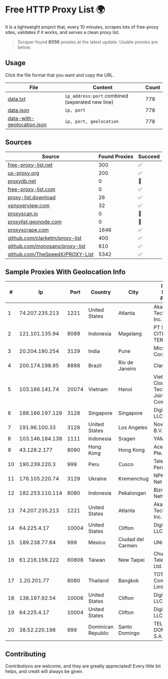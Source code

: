 
# Free HTTP Proxy List 🌍

It is a lightweight project that, every 10 minutes, scrapes lots of free-proxy sites, validates if it works, and serves a clean proxy list.


> Scraper found **8556** proxies at the latest update. Usable proxies are below.

## Usage

Click the file format that you want and copy the URL.


|File|Content|Count|
|----|-------|-----|
|[data.txt](https://raw.githubusercontent.com/themiralay/Proxy-List-World/master/data.txt)|`ip_address:port` combined (seperated new line)|778|
|[data.json](https://raw.githubusercontent.com/themiralay/Proxy-List-World/master/data.json)|`ip, port`|778|
|[data-with-geolocation.json](https://raw.githubusercontent.com/themiralay/Proxy-List-World/master/data-with-geolocation.json)|`ip, port, geolocation`|778|

## Sources

|Source|Found Proxies|Succeed|
|------|-------------|-------|
|[free-proxy-list.net](https://free-proxy-list.net)|300|✅|
|[us-proxy.org](https://www.us-proxy.org)|200|✅|
|[proxydb.net](http://proxydb.net)|0|🚫|
|[free-proxy-list.com](https://free-proxy-list.com/?page=&port=&type%5B%5D=http&type%5B%5D=https&up_time=0&search=Search)|0|✅|
|[proxy-list.download](https://www.proxy-list.download/HTTP)|26|✅|
|[vpnoverview.com](https://vpnoverview.com/privacy/anonymous-browsing/free-proxy-servers)|32|✅|
|[proxyscan.io](https://www.proxyscan.io)|0|🚫|
|[proxylist.geonode.com](https://proxylist.geonode.com/api/proxy-list?limit=300&page=1&sort_by=lastChecked&sort_type=desc&protocols=http,https)|0|🚫|
|[proxyscrape.com](https://api.proxyscrape.com/v2/?request=displayproxies&protocol=http&timeout=10000&country=all&ssl=all&anonymity=all)|1646|✅|
|[github.com/clarketm/proxy-list](https://raw.githubusercontent.com/clarketm/proxy-list/master/proxy-list-raw.txt)|400|✅|
|[github.com/monosans/proxy-list](https://raw.githubusercontent.com/monosans/proxy-list/main/proxies/http.txt)|610|✅|
|[github.com/TheSpeedX/PROXY-List](https://raw.githubusercontent.com/TheSpeedX/PROXY-List/master/http.txt)|5342|✅|


## Sample Proxies With Geolocation Info

|#|Ip|Port|Country|City|Internet Service Provider|
|-|--|----|-------|----|-------------------------|
|1|74.207.235.213|1221|United States|Atlanta|Akamai Technologies, Inc.|
|2|121.101.135.94|8089|Indonesia|Magelang|PT SELARAS CITRA TERABIT|
|3|20.204.190.254|3129|India|Pune|Microsoft Corporation|
|4|200.174.198.95|8888|Brazil|Rio de Janeiro|Claro S.A|
|5|103.166.141.74|20074|Vietnam|Hanoi|Viet NAM Cloud Technology Joint Stock Company|
|6|188.166.197.129|3128|Singapore|Singapore|DigitalOcean, LLC|
|7|191.96.100.33|3128|United States|Los Angeles|NovoServe B.V.|
|8|103.146.184.138|1111|Indonesia|Sragen|YAMNET|
|9|43.128.2.177|8080|Hong Kong|Hong Kong|Aceville Pte.ltd|
|10|190.239.220.3|999|Peru|Cusco|Telefonica del Peru S.A.A.|
|11|176.105.220.74|3129|Ukraine|Kremenchug|NPK Home-Net Ltd.|
|12|182.253.110.114|8080|Indonesia|Pekalongan|Biznet Networks|
|13|74.207.235.213|1221|United States|Atlanta|Akamai Technologies, Inc.|
|14|64.225.4.17|10004|United States|Clifton|DigitalOcean, LLC|
|15|189.238.77.64|999|Mexico|Ciudad del Carmen|UNINET|
|16|61.216.156.222|60808|Taiwan|New Taipei|Chunghwa Telecom Co., Ltd.|
|17|1.20.201.77|8080|Thailand|Bangkok|TOT Public Company Limited|
|18|138.197.92.54|10006|United States|Clifton|DigitalOcean, LLC|
|19|64.225.4.17|10004|United States|Clifton|DigitalOcean, LLC|
|20|38.52.220.198|999|Dominican Republic|Santo Domingo|TELECABLE DOMINICANO, S.A.|



## Contributing

Contributions are welcome, and they are greatly appreciated! Every
little bit helps, and credit will always be given.

